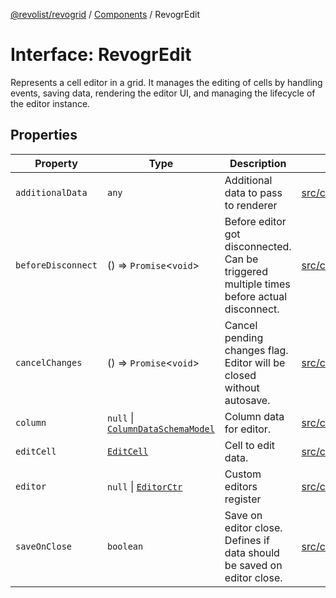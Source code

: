 [@revolist/revogrid](README.md) / [Components](Namespace.Components.md) / RevogrEdit

# Interface: RevogrEdit

Represents a cell editor in a grid.
It manages the editing of cells by handling events, saving data, rendering the editor UI,
and managing the lifecycle of the editor instance.

## Properties

| Property | Type | Description | Defined in |
| ------ | ------ | ------ | ------ |
| `additionalData` | `any` | Additional data to pass to renderer | [src/components.d.ts:377](https://github.com/revolist/revogrid/blob/b38c1177864e6fa9f2bec506ea55d1b2f7e35679/src/components.d.ts#L377) |
| `beforeDisconnect` | () => `Promise`\<`void`\> | Before editor got disconnected. Can be triggered multiple times before actual disconnect. | [src/components.d.ts:381](https://github.com/revolist/revogrid/blob/b38c1177864e6fa9f2bec506ea55d1b2f7e35679/src/components.d.ts#L381) |
| `cancelChanges` | () => `Promise`\<`void`\> | Cancel pending changes flag. Editor will be closed without autosave. | [src/components.d.ts:385](https://github.com/revolist/revogrid/blob/b38c1177864e6fa9f2bec506ea55d1b2f7e35679/src/components.d.ts#L385) |
| `column` | `null` \| [`ColumnDataSchemaModel`](TypeAlias.ColumnDataSchemaModel.md) | Column data for editor. | [src/components.d.ts:389](https://github.com/revolist/revogrid/blob/b38c1177864e6fa9f2bec506ea55d1b2f7e35679/src/components.d.ts#L389) |
| `editCell` | [`EditCell`](TypeAlias.EditCell.md) | Cell to edit data. | [src/components.d.ts:393](https://github.com/revolist/revogrid/blob/b38c1177864e6fa9f2bec506ea55d1b2f7e35679/src/components.d.ts#L393) |
| `editor` | `null` \| [`EditorCtr`](TypeAlias.EditorCtr.md) | Custom editors register | [src/components.d.ts:397](https://github.com/revolist/revogrid/blob/b38c1177864e6fa9f2bec506ea55d1b2f7e35679/src/components.d.ts#L397) |
| `saveOnClose` | `boolean` | Save on editor close. Defines if data should be saved on editor close. | [src/components.d.ts:401](https://github.com/revolist/revogrid/blob/b38c1177864e6fa9f2bec506ea55d1b2f7e35679/src/components.d.ts#L401) |
